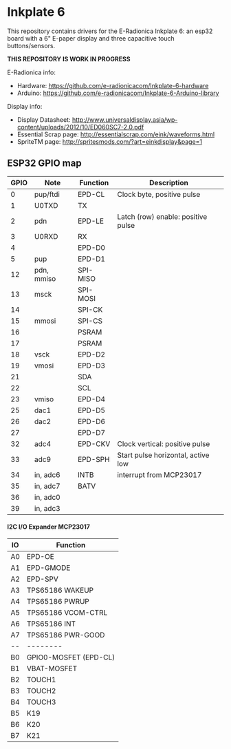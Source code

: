 Inkplate 6
==========

This repository contains drivers for the E-Radionica Inkplate 6: an esp32 board with
a 6" E-paper display and three capacitive touch buttons/sensors.

__THIS REPOSITORY IS WORK IN PROGRESS__

E-Radionica info:
- Hardware: https://github.com/e-radionicacom/Inkplate-6-hardware
- Arduino: https://github.com/e-radionicacom/Inkplate-6-Arduino-library

Display info:
- Display Datasheet: http://www.universaldisplay.asia/wp-content/uploads/2012/10/ED060SC7-2.0.pdf
- Essential Scrap page: http://essentialscrap.com/eink/waveforms.html
- SpriteTM page: http://spritesmods.com/?art=einkdisplay&page=1

ESP32 GPIO map
--------------

| GPIO | Note       | Function | Description |
| ---- | ----       | -------- | ----------- |
|   0  | pup/ftdi   | EPD-CL   | Clock byte, positive pulse |
|   1  | U0TXD      | TX
|   2  | pdn        | EPD-LE   | Latch (row) enable: positive pulse |
|   3  | U0RXD      | RX
|   4  |            | EPD-D0
|   5  | pup        | EPD-D1
|  12  | pdn, mmiso | SPI-MISO
|  13  | msck       | SPI-MOSI
|  14  |            | SPI-CK
|  15  | mmosi      | SPI-CS
|  16  |            | PSRAM    |
|  17  |            | PSRAM    |
|  18  | vsck       | EPD-D2
|  19  | vmosi      | EPD-D3
|  21  |            | SDA
|  22  |            | SCL
|  23  | vmiso      | EPD-D4
|  25  | dac1       | EPD-D5
|  26  | dac2       | EPD-D6
|  27  |            | EPD-D7
|  32  | adc4       | EPD-CKV | Clock vertical: positive pulse |
|  33  | adc9       | EPD-SPH | Start pulse horizontal, active low |
|  34  | in, adc6   | INTB | interrupt from MCP23017 |
|  35  | in, adc7   | BATV
|  36  | in, adc0   |          |
|  39  | in, adc3   |          |

#### I2C I/O Expander MCP23017

| IO | Function |
| -- | -------- |
| A0 | EPD-OE |
| A1 | EPD-GMODE | Gate output mode: high to enable
| A2 | EPD-SPV | Start pulse vertical, active low
| A3 | TPS65186 WAKEUP |
| A4 | TPS65186 PWRUP |
| A5 | TPS65186 VCOM-CTRL |
| A6 | TPS65186 INT |
| A7 | TPS65186 PWR-GOOD |
| -- | -------- |
| B0 | GPIO0-MOSFET (EPD-CL) | low pulls gpio0/EPD-CL high via 1K Ohm |
| B1 | VBAT-MOSFET | low enables VBAT |
| B2 | TOUCH1 |
| B3 | TOUCH2 |
| B4 | TOUCH3 |
| B5 | K19 |
| B6 | K20 |
| B7 | K21 |
